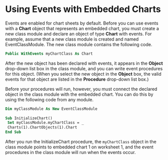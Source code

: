
# Using Events with Embedded Charts

Events are enabled for chart sheets by default. Before you can use events with a  **Chart** object that represents an embedded chart, you must create a new class module and declare an object of type **Chart** with events. For example, assume that a new class module is created and named EventClassModule. The new class module contains the following code.


```vb
Public WithEvents myChartClass As Chart
```


After the new object has been declared with events, it appears in the  **Object** drop-down list box in the class module, and you can write event procedures for this object. (When you select the new object in the **Object** box, the valid events for that object are listed in the **Procedure** drop-down list box.)

Before your procedures will run, however, you must connect the declared object in the class module with the embedded chart. You can do this by using the following code from any module.



```vb
Dim myClassModule As New EventClassModule 
 
Sub InitializeChart() 
 Set myClassModule.myChartClass = _ 
 Charts(1).ChartObjects(1).Chart 
End Sub
```

After you run the InitializeChart procedure, the  `myChartClass` object in the class module points to embedded chart 1 on worksheet 1, and the event procedures in the class module will run when the events occur.
